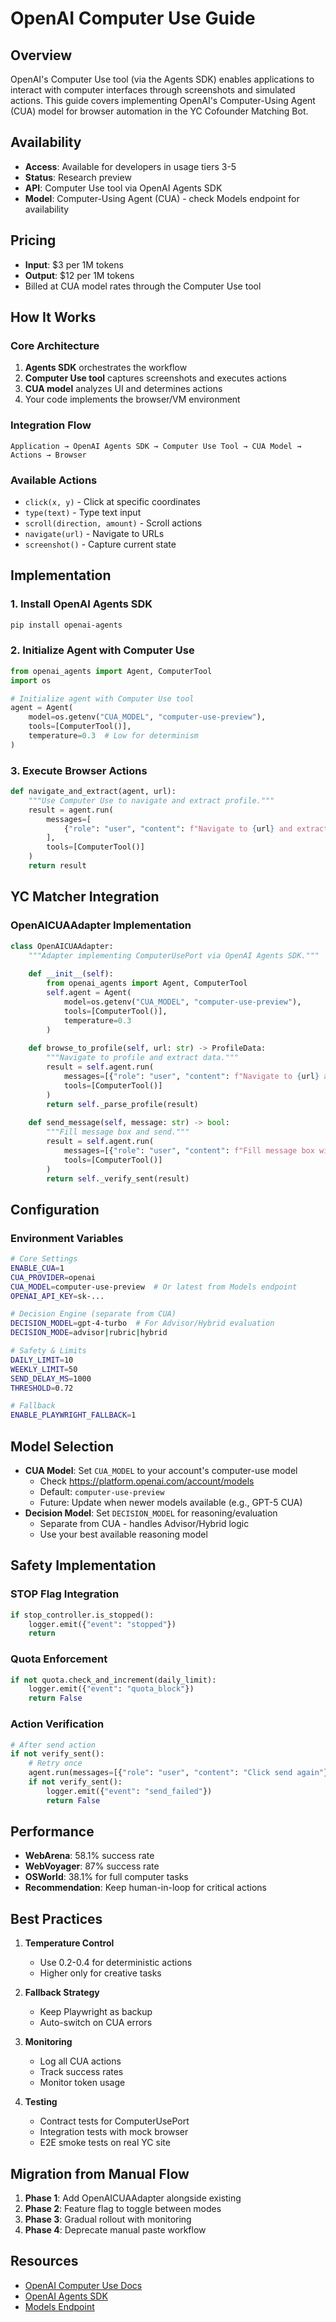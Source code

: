 # OpenAI Computer Use Guide

## Overview
OpenAI's Computer Use tool (via the Agents SDK) enables applications to interact with computer interfaces through screenshots and simulated actions. This guide covers implementing OpenAI's Computer-Using Agent (CUA) model for browser automation in the YC Cofounder Matching Bot.

## Availability
- **Access**: Available for developers in usage tiers 3-5
- **Status**: Research preview
- **API**: Computer Use tool via OpenAI Agents SDK
- **Model**: Computer-Using Agent (CUA) - check Models endpoint for availability

## Pricing
- **Input**: $3 per 1M tokens
- **Output**: $12 per 1M tokens
- Billed at CUA model rates through the Computer Use tool

## How It Works

### Core Architecture
1. **Agents SDK** orchestrates the workflow
2. **Computer Use tool** captures screenshots and executes actions
3. **CUA model** analyzes UI and determines actions
4. Your code implements the browser/VM environment

### Integration Flow
```
Application → OpenAI Agents SDK → Computer Use Tool → CUA Model → Actions → Browser
```

### Available Actions
- `click(x, y)` - Click at specific coordinates
- `type(text)` - Type text input
- `scroll(direction, amount)` - Scroll actions
- `navigate(url)` - Navigate to URLs
- `screenshot()` - Capture current state

## Implementation

### 1. Install OpenAI Agents SDK
```bash
pip install openai-agents
```

### 2. Initialize Agent with Computer Use
```python
from openai_agents import Agent, ComputerTool
import os

# Initialize agent with Computer Use tool
agent = Agent(
    model=os.getenv("CUA_MODEL", "computer-use-preview"),
    tools=[ComputerTool()],
    temperature=0.3  # Low for determinism
)
```

### 3. Execute Browser Actions
```python
def navigate_and_extract(agent, url):
    """Use Computer Use to navigate and extract profile."""
    result = agent.run(
        messages=[
            {"role": "user", "content": f"Navigate to {url} and extract profile text"}
        ],
        tools=[ComputerTool()]
    )
    return result
```

## YC Matcher Integration

### OpenAICUAAdapter Implementation
```python
class OpenAICUAAdapter:
    """Adapter implementing ComputerUsePort via OpenAI Agents SDK."""
    
    def __init__(self):
        from openai_agents import Agent, ComputerTool
        self.agent = Agent(
            model=os.getenv("CUA_MODEL", "computer-use-preview"),
            tools=[ComputerTool()],
            temperature=0.3
        )
    
    def browse_to_profile(self, url: str) -> ProfileData:
        """Navigate to profile and extract data."""
        result = self.agent.run(
            messages=[{"role": "user", "content": f"Navigate to {url} and extract profile"}],
            tools=[ComputerTool()]
        )
        return self._parse_profile(result)
    
    def send_message(self, message: str) -> bool:
        """Fill message box and send."""
        result = self.agent.run(
            messages=[{"role": "user", "content": f"Fill message box with: {message} and click send"}],
            tools=[ComputerTool()]
        )
        return self._verify_sent(result)
```

## Configuration

### Environment Variables
```bash
# Core Settings
ENABLE_CUA=1
CUA_PROVIDER=openai
CUA_MODEL=computer-use-preview  # Or latest from Models endpoint
OPENAI_API_KEY=sk-...

# Decision Engine (separate from CUA)
DECISION_MODEL=gpt-4-turbo  # For Advisor/Hybrid evaluation
DECISION_MODE=advisor|rubric|hybrid

# Safety & Limits
DAILY_LIMIT=10
WEEKLY_LIMIT=50
SEND_DELAY_MS=1000
THRESHOLD=0.72

# Fallback
ENABLE_PLAYWRIGHT_FALLBACK=1
```

## Model Selection
- **CUA Model**: Set `CUA_MODEL` to your account's computer-use model
  - Check https://platform.openai.com/account/models
  - Default: `computer-use-preview`
  - Future: Update when newer models available (e.g., GPT-5 CUA)
- **Decision Model**: Set `DECISION_MODEL` for reasoning/evaluation
  - Separate from CUA - handles Advisor/Hybrid logic
  - Use your best available reasoning model

## Safety Implementation

### STOP Flag Integration
```python
if stop_controller.is_stopped():
    logger.emit({"event": "stopped"})
    return
```

### Quota Enforcement
```python
if not quota.check_and_increment(daily_limit):
    logger.emit({"event": "quota_block"})
    return False
```

### Action Verification
```python
# After send action
if not verify_sent():
    # Retry once
    agent.run(messages=[{"role": "user", "content": "Click send again"}])
    if not verify_sent():
        logger.emit({"event": "send_failed"})
        return False
```

## Performance
- **WebArena**: 58.1% success rate
- **WebVoyager**: 87% success rate
- **OSWorld**: 38.1% for full computer tasks
- **Recommendation**: Keep human-in-loop for critical actions

## Best Practices

1. **Temperature Control**
   - Use 0.2-0.4 for deterministic actions
   - Higher only for creative tasks

2. **Fallback Strategy**
   - Keep Playwright as backup
   - Auto-switch on CUA errors

3. **Monitoring**
   - Log all CUA actions
   - Track success rates
   - Monitor token usage

4. **Testing**
   - Contract tests for ComputerUsePort
   - Integration tests with mock browser
   - E2E smoke tests on real YC site

## Migration from Manual Flow

1. **Phase 1**: Add OpenAICUAAdapter alongside existing
2. **Phase 2**: Feature flag to toggle between modes
3. **Phase 3**: Gradual rollout with monitoring
4. **Phase 4**: Deprecate manual paste workflow

## Resources
- [OpenAI Computer Use Docs](https://platform.openai.com/docs/guides/tools-computer-use)
- [OpenAI Agents SDK](https://openai.github.io/openai-agents-python/)
- [Models Endpoint](https://platform.openai.com/account/models)